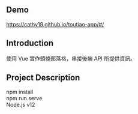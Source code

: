 ## Demo
https://cathy19.github.io/toutiao-app/#/

## Introduction
使用 Vue 實作頭條部落格，串接後端 API 所提供資訊。

## Project Description
npm install  
npm run serve  
Node.js v12    

